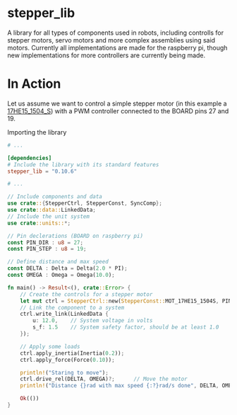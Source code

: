 # stepper_lib

A library for all types of components used in robots, including controlls for stepper motors, servo motors and more complex assemblies using said motors. Currently all implementations are made for the raspberry pi, though new implementations for more controllers are currently being made.

# In Action

Let us assume we want to control a simple stepper motor (in this example a [17HE15_1504_S](https://www.omc-stepperonline.com/index.php?route=product/product/get_file&file=2838/17HE15-1504S.pdf)) with a PWM controller connected to the BOARD pins 27 and 19.

Importing the library

```toml
# ...

[dependencies]
# Include the library with its standard features
stepper_lib = "0.10.6"

# ...
```

```rust
// Include components and data
use crate::{StepperCtrl, StepperConst, SyncComp};
use crate::data::LinkedData;
// Include the unit system
use crate::units::*;

// Pin declerations (BOARD on raspberry pi)
const PIN_DIR : u8 = 27;
const PIN_STEP : u8 = 19;

// Define distance and max speed
const DELTA : Delta = Delta(2.0 * PI);
const OMEGA : Omega = Omega(10.0);

fn main() -> Result<(), crate::Error> {
    // Create the controls for a stepper motor
    let mut ctrl = StepperCtrl::new(StepperConst::MOT_17HE15_1504S, PIN_DIR, PIN_STEP);
    // Link the component to a system
    ctrl.write_link(LinkedData { 
        u: 12.0,    // System voltage in volts
        s_f: 1.5    // System safety factor, should be at least 1.0
    }); 

    // Apply some loads
    ctrl.apply_inertia(Inertia(0.2));
    ctrl.apply_force(Force(0.10));

    println!("Staring to move");
    ctrl.drive_rel(DELTA, OMEGA)?;      // Move the motor
    println!("Distance {}rad with max speed {:?}rad/s done", DELTA, OMEGA);

    Ok(())
}
```
